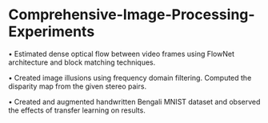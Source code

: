 # Comprehensive-Image-Processing-Experiments
• Estimated dense optical flow between video frames using FlowNet architecture and block matching techniques.

• Created image illusions using frequency domain filtering. Computed the disparity map from the given stereo pairs.

• Created and augmented handwritten Bengali MNIST dataset and observed the effects of transfer learning on results.
